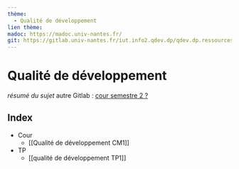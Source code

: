 ```yaml
---
thème:
  - Qualité de développement
lien thème: 
madoc: https://madoc.univ-nantes.fr/
git: https://gitlab.univ-nantes.fr/iut.info2.qdev.dp/qdev.dp.ressources
---
```


# Qualité de développement
*résumé du sujet*
autre Gitlab : [cour semestre 2 ?](https://gitlab.univ-nantes.fr/iut.info1.dev.objets/dev.objets.ressources/-/tree/main/CMs?ref_type=heads)
## Index
- Cour
	- [[Qualité de développement CM1]]
- TP
	- [[qualité de développement TP1]]
